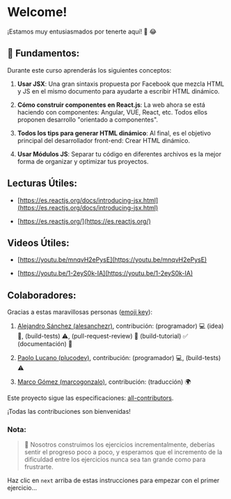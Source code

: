 # Welcome!

¡Estamos muy entusiasmados por tenerte aquí! 🎉 😂

## 💬 Fundamentos:

Durante este curso aprenderás los siguientes conceptos:

1. **Usar JSX**: Una gran sintaxis propuesta por Facebook que mezcla HTML y JS en el mismo documento para ayudarte a escribir HTML dinámico.

2. **Cómo construir componentes en React.js**: La web ahora se está haciendo con componentes: Angular, VUE, React, etc. Todos ellos proponen desarrollo "orientado a componentes".  

3. **Todos los tips para generar HTML dinámico**: Al final, es el objetivo principal del desarrollador front-end: Crear HTML dinámico.  

4. **Usar Módulos JS**: Separar tu código en diferentes archivos es la mejor forma de organizar y optimizar tus proyectos.  

## Lecturas Útiles:

+ [https://es.reactjs.org/docs/introducing-jsx.html](https://es.reactjs.org/docs/introducing-jsx.html)

+ [https://es.reactjs.org/](https://es.reactjs.org/) 

## Videos Útiles:

+ [https://youtu.be/mnqvH2ePysE](https://youtu.be/mnqvH2ePysE)

+ [https://youtu.be/1-2eyS0k-IA](https://youtu.be/1-2eyS0k-IA)

## Colaboradores:

Gracias a estas maravillosas personas ([emoji key](https://github.com/kentcdodds/all-contributors#emoji-key)):

1. [Alejandro Sánchez (alesanchezr)](https://github.com/alesanchezr), contribución: (programador) :computer: (idea) 🤔, (build-tests) :warning:, (pull-request-review) :eyes: (build-tutorial) :white_check_mark: (documentación) :book:

2. [Paolo Lucano (plucodev)](https://github.com/plucodev), contribución: (programador) :computer:, (build-tests) :warning:

3. [Marco Gómez (marcogonzalo)](https://github.com/marcogonzalo), contribución: (traducción) :earth_africa:

Este proyecto sigue las especificaciones: [all-contributors](https://github.com/kentcdodds/all-contributors). 

¡Todas las contribuciones son bienvenidas!

### Nota:
> 🔹 Nosotros construimos los ejercicios incrementalmente, deberías sentir el progreso poco a poco, y esperamos que el incremento de la dificuldad entre los ejercicios nunca sea tan grande como para frustrarte.

Haz clic en `next` arriba de estas instrucciones para empezar con el primer ejercicio...
